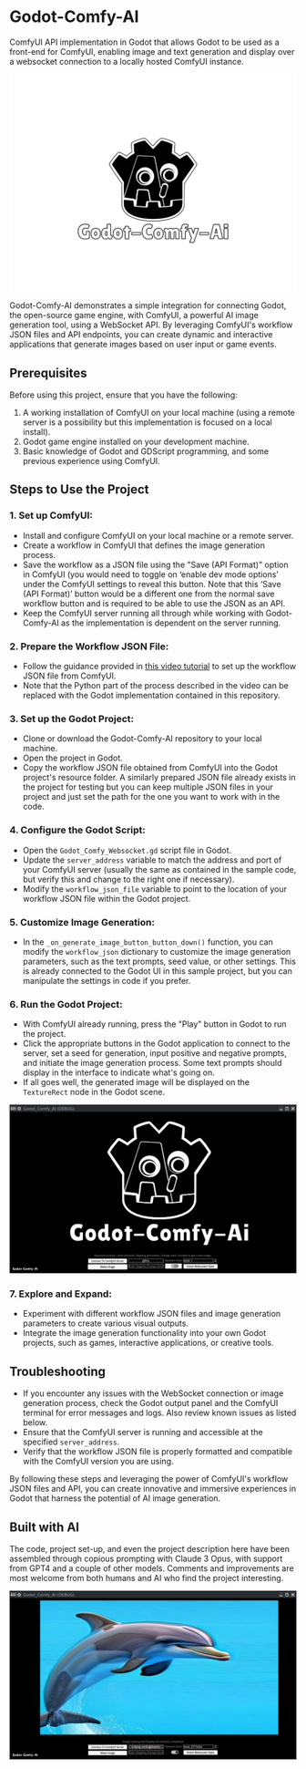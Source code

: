 # Godot-Comfy-AI

ComfyUI API implementation in Godot that allows Godot to be used as a front-end for ComfyUI, enabling image and text generation and display over a websocket connection to a locally hosted ComfyUI instance.  

![Godot-Comfy-AI-Logo](Screenshots/godot-comfy-ai-logo_frame.png)

Godot-Comfy-AI demonstrates a simple integration for connecting Godot, the open-source game engine, with ComfyUI, a powerful AI image generation tool, using a WebSocket API. By leveraging ComfyUI's workflow JSON files and API endpoints, you can create dynamic and interactive applications that generate images based on user input or game events.

## Prerequisites

Before using this project, ensure that you have the following:

1. A working installation of ComfyUI on your local machine (using a remote server is a possibility but this implementation is focused on a local install).
2. Godot game engine installed on your development machine.
3. Basic knowledge of Godot and GDScript programming, and some previous experience using ComfyUI.

## Steps to Use the Project

### 1. Set up ComfyUI:

- Install and configure ComfyUI on your local machine or a remote server.
- Create a workflow in ComfyUI that defines the image generation process.
- Save the workflow as a JSON file using the "Save (API Format)" option in ComfyUI (you would need to toggle on ‘enable dev mode options’ under the ComfyUI settings to reveal this button. Note that this ‘Save (API Format)’ button would be a different one from the normal save workflow button and is required to be able to use the JSON as an API.
- Keep the ComfyUI server running all through while working with Godot-Comfy-AI as the implementation is dependent on the server running.

### 2. Prepare the Workflow JSON File:

- Follow the guidance provided in [this video tutorial](https://youtu.be/va8Jkc7o9d4?si=mrGe6_uoDEooaFec) to set up the workflow JSON file from ComfyUI.
- Note that the Python part of the process described in the video can be replaced with the Godot implementation contained in this repository.

### 3. Set up the Godot Project:

- Clone or download the Godot-Comfy-AI repository to your local machine.
- Open the project in Godot.
- Copy the workflow JSON file obtained from ComfyUI into the Godot project's resource folder. A similarly prepared JSON file already exists in the project for testing but you can keep multiple JSON files in your project and just set the path for the one you want to work with in the code.

### 4. Configure the Godot Script:

- Open the `Godot_Comfy_Websocket.gd` script file in Godot.
- Update the `server_address` variable to match the address and port of your ComfyUI server (usually the same as contained in the sample code, but verify this and change to the right one if necessary).
- Modify the `workflow_json_file` variable to point to the location of your workflow JSON file within the Godot project.

### 5. Customize Image Generation:

- In the `_on_generate_image_button_button_down()` function, you can modify the `workflow_json` dictionary to customize the image generation parameters, such as the text prompts, seed value, or other settings. This is already connected to the Godot UI in this sample project, but you can manipulate the settings in code if you prefer.

### 6. Run the Godot Project:

- With ComfyUI already running, press the "Play" button in Godot to run the project.
- Click the appropriate buttons in the Godot application to connect to the server, set a seed for generation, input positive and negative prompts, and initiate the image generation process. Some text prompts should display in the interface to indicate what's going on.
- If all goes well, the generated image will be displayed on the `TextureRect` node in the Godot scene.

![Main Screen](Screenshots/Screenshot_1.png)

### 7. Explore and Expand:

- Experiment with different workflow JSON files and image generation parameters to create various visual outputs.
- Integrate the image generation functionality into your own Godot projects, such as games, interactive applications, or creative tools.

## Troubleshooting

- If you encounter any issues with the WebSocket connection or image generation process, check the Godot output panel and the ComfyUI terminal for error messages and logs. Also review known issues as listed below.
- Ensure that the ComfyUI server is running and accessible at the specified `server_address`.
- Verify that the workflow JSON file is properly formatted and compatible with the ComfyUI version you are using.

By following these steps and leveraging the power of ComfyUI's workflow JSON files and API, you can create innovative and immersive experiences in Godot that harness the potential of AI image generation.

## Built with AI

The code, project set-up, and even the project description here have been assembled through copious prompting with Claude 3 Opus, with support from GPT4 and a couple of other models. Comments and improvements are most welcome from both humans and AI who find the project interesting.

![Screen With Generated Image](Screenshots/Screenshot_2.png)


